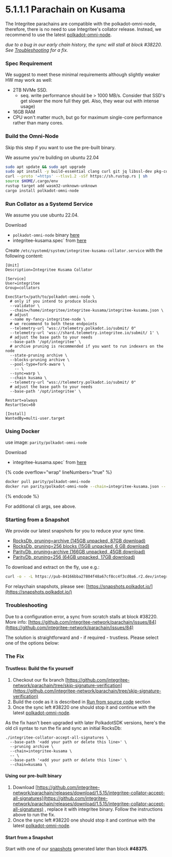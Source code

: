 # 5.1.1.1 Parachain on Kusama

The Integritee parachains are compatible with the polkadot-omni-node, therefore, there is no need to use Integritee's collator release. Instead, we recommend to use the latest [polkadot-omni-node](https://github.com/paritytech/polkadot-sdk/releases/latest). 

*due to a bug in our early chain history, the sync will stall at block #38220. See [Troubleshooting](#troubleshooting) for a fix.*

### **Spec Requirement**

We suggest to meet these minimal requirements although slightly weaker HW may work as well:
* 2TB NVMe SSD.
    * seq. write performance should be > 1000 MB/s. Consider that SSD's get slower the more full they get. Also, they wear out with intense usage)
* 16GB RAM
* CPU won't matter much, but go for maximum single-core performance rather than many cores.

### **Build the Omni-Node**

Skip this step if you want to use the pre-built binary. 

We assume you're building on ubuntu 22.04

```bash
sudo apt update && sudo apt upgrade
sudo apt install -y build-essential clang curl git jq libssl-dev pkg-config protobuf-compiler
curl --proto '=https' --tlsv1.2 -sSf https://sh.rustup.rs | sh
source $HOME/.cargo/env
rustup target add wasm32-unknown-unknown
cargo install polkadot-omni-node
```

### **Run Collator as a Systemd Service**

We assume you use ubuntu 22.04.

Download
* `polkadot-omni-node` binary [here](https://github.com/paritytech/polkadot-sdk/releases/latest)
* ìntegritee-kusama.spec` from [here](https://raw.githubusercontent.com/integritee-network/parachain/refs/heads/master/polkadot-parachains/chain-specs/integritee-kusama.json)

Create `/etc/systemd/system/integritee-kusama-collator.service` with the following content:
```
[Unit]
Description=Integritee Kusama Collator

[Service]
User=integritee
Group=collators

ExecStart=/path/to/polkadot-omni-node \
  # only if you intend to produce blocks
  --validator \
  --chain=/home/integritee/integritee-kusama/integritee-kusama.json \
  # adjust
  --name my-fancy-integritee-node \
  # we recommend to both these endpoints
  --telemetry-url "wss://telemetry.polkadot.io/submit/ 0"
  --telemetry-url 'wss://shard.telemetry.integritee.io/submit/ 1' \
  # adjust the base path to your needs
  --base-path '/opt/integritee' \
  # archive pruning is recommended if you want to run indexers on the node
  --state-pruning archive \ 
  --blocks-pruning archive \
  --pool-type=fork-aware \
    -- \
  --sync=warp \
  --chain kusama \
  --telemetry-url "wss://telemetry.polkadot.io/submit/ 0"
  # adjust the base path to your needs
  --base-path '/opt/integritee' \
  
Restart=always
RestartSec=60

[Install]
WantedBy=multi-user.target
```

### **Using Docker**

use image: `parity/polkadot-omni-node`

Download
* ìntegritee-kusama.spec` from [here](https://raw.githubusercontent.com/integritee-network/parachain/refs/heads/master/polkadot-parachains/chain-specs/integritee-kusama.json)

{% code overflow="wrap" lineNumbers="true" %}
```bash
docker pull parity/polkadot-omni-node
docker run parity/polkadot-omni-node --chain=integritee-kusama.json -- --chain=kusama`
```
{% endcode %}

For additional cli args, see above.

### Starting from a Snapshot

We provide our latest snapshots for you to reduce your sync time.

* [RocksDb, pruning=archive (145GB unpacked, 87GB download)](https://pub-84166bba27804f48a67cf8cc4f3cd0a6.r2.dev/integritee-kusama-snapshot-20250314-rocksdb-archive.tar.lz4)
* [RocksDb, pruning=256 blocks (15GB unpacked, 6 GB download)](https://pub-84166bba27804f48a67cf8cc4f3cd0a6.r2.dev/integritee-kusama-snapshot-20250314-rocksdb-pruned.tar.lz4)
* [ParityDb, pruning=archive (166GB unpacked, 45GB download)](https://pub-84166bba27804f48a67cf8cc4f3cd0a6.r2.dev/integritee-kusama-snapshot-20250314-paritydb-archive.tar.lz4)
* [ParityDb, pruning=256 (64GB unpacked, 17GB download)](https://pub-84166bba27804f48a67cf8cc4f3cd0a6.r2.dev/integritee-kusama-snapshot-20250314-paritydb-pruned.tar.lz4)

To download and extract on the fly, use e.g.:

```bash
curl -o - -L https://pub-84166bba27804f48a67cf8cc4f3cd0a6.r2.dev/integritee-kusama-snapshot-20250314-rocksdb-archive.tar.lz4 | lz4 -c -d - | tar -x -C /path/chains/integritee-kusama/
``` 

For relaychain snapshots, please see: [https://snapshots.polkadot.io/](https://snapshots.polkadot.io/)

### **Troubleshooting**

Due to a configuration error, a sync from scratch stalls at block #38220. More info: [https://github.com/integritee-network/parachain/issues/84](https://github.com/integritee-network/parachain/issues/84) 

The solution is straightforward and - if required - trustless. Please select one of the options below:


### **The Fix**

#### **Trustless: Build the fix yourself**

1. Checkout our fix branch [https://github.com/integritee-network/parachain/tree/skip-signature-verification](https://github.com/integritee-network/parachain/tree/skip-signature-verification) ​
2. Build the code as it is described in [Run from source code](https://app.gitbook.com/o/IfmmCiczozKCKDF9gzvK/s/lYQb0E8ojEFgzkcdZlaJ/readme-1/integritee-network/parachain-on-kusama#run-from-source-code) section
3. Once the sync left #38220 one should stop it and continue with the latest [polkadot-omni-node](https://github.com/paritytech/polkadot-sdk/releases/latest).

As the fix hasn't been upgraded with later PolkadotSDK versions, here's the old cli syntax to run the fix and sync an initial RocksDb:

```bash:
./integritee-collator-accept-all-signatures \
  --base-path '<add your path or delete this line>' \
  --pruning archive \ 
  --chain=integritee-kusama \
  -- \
  --base-path '<add your path or delete this line>' \
  --chain=kusama \
```

#### **Using our pre-built binary**

1. Download [https://github.com/integritee-network/parachain/releases/download/1.5.15/integritee-collator-accept-all-signatures](https://github.com/integritee-network/parachain/releases/download/1.5.15/integritee-collator-accept-all-signatures) , replace it with integritee binary. Follow the instructions above to run the fix.
2. Once the sync left #38220 one should stop it and continue with the latest [polkadot-omni-node](https://github.com/paritytech/polkadot-sdk/releases/latest).

#### **Start from a Snapshot**

Start with one of our [snapshots](#starting-from-a-snapshot) generated later than block **#48375**. 
